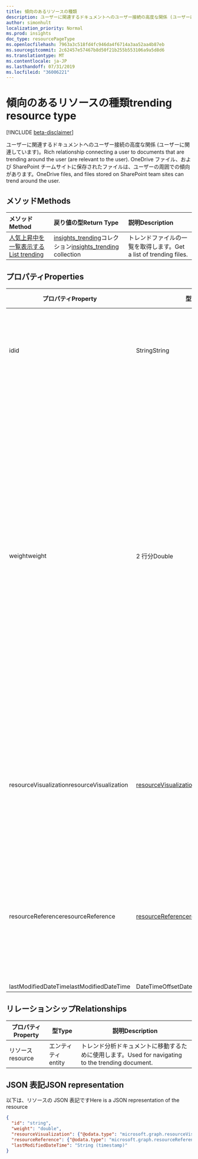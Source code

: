 ```yaml
---
title: 傾向のあるリソースの種類
description: ユーザーに関連するドキュメントへのユーザー接続の高度な関係 (ユーザーに関連しています)。 OneDrive ファイル、および SharePoint チームサイトに保存されたファイルは、ユーザーの周囲での傾向があります。
author: simonhult
localization_priority: Normal
ms.prod: insights
doc_type: resourcePageType
ms.openlocfilehash: 7963a3c518fd4fc946da4f6714a3aa52aa4b87eb
ms.sourcegitcommit: 2c62457e57467b8d50f21b255b553106a9a5d8d6
ms.translationtype: MT
ms.contentlocale: ja-JP
ms.lasthandoff: 07/31/2019
ms.locfileid: "36006221"
---
```

# <a name="trending-resource-type"></a><span data-ttu-id="c6c0d-104">傾向のあるリソースの種類</span><span class="sxs-lookup"><span data-stu-id="c6c0d-104">trending resource type</span></span>

[!INCLUDE [beta-disclaimer](../../includes/beta-disclaimer.md)]

<span data-ttu-id="c6c0d-105">ユーザーに関連するドキュメントへのユーザー接続の高度な関係 (ユーザーに関連しています)。</span><span class="sxs-lookup"><span data-stu-id="c6c0d-105">Rich relationship connecting a user to documents that are trending around the user (are relevant to the user).</span></span> <span data-ttu-id="c6c0d-106">OneDrive ファイル、および SharePoint チームサイトに保存されたファイルは、ユーザーの周囲での傾向があります。</span><span class="sxs-lookup"><span data-stu-id="c6c0d-106">OneDrive files, and files stored on SharePoint team sites can trend around the user.</span></span>

## <a name="methods"></a><span data-ttu-id="c6c0d-107">メソッド</span><span class="sxs-lookup"><span data-stu-id="c6c0d-107">Methods</span></span>

| <span data-ttu-id="c6c0d-108">メソッド</span><span class="sxs-lookup"><span data-stu-id="c6c0d-108">Method</span></span>       | <span data-ttu-id="c6c0d-109">戻り値の型</span><span class="sxs-lookup"><span data-stu-id="c6c0d-109">Return Type</span></span>  |<span data-ttu-id="c6c0d-110">説明</span><span class="sxs-lookup"><span data-stu-id="c6c0d-110">Description</span></span>|
|:---------------|:--------|:----------|
|[<span data-ttu-id="c6c0d-111">人気上昇中を一覧表示する</span><span class="sxs-lookup"><span data-stu-id="c6c0d-111">List trending</span></span>](../api/insights-list-trending.md) |<span data-ttu-id="c6c0d-112">[insights_trending](insights-trending.md)コレクション</span><span class="sxs-lookup"><span data-stu-id="c6c0d-112">[insights_trending](insights-trending.md) collection</span></span>| <span data-ttu-id="c6c0d-113">トレンドファイルの一覧を取得します。</span><span class="sxs-lookup"><span data-stu-id="c6c0d-113">Get a list of trending files.</span></span>|

## <a name="properties"></a><span data-ttu-id="c6c0d-114">プロパティ</span><span class="sxs-lookup"><span data-stu-id="c6c0d-114">Properties</span></span>

| <span data-ttu-id="c6c0d-115">プロパティ</span><span class="sxs-lookup"><span data-stu-id="c6c0d-115">Property</span></span>      | <span data-ttu-id="c6c0d-116">型</span><span class="sxs-lookup"><span data-stu-id="c6c0d-116">Type</span></span>                              | <span data-ttu-id="c6c0d-117">説明</span><span class="sxs-lookup"><span data-stu-id="c6c0d-117">Description</span></span>  |
| ------------- |---------------                    | -------------|
| <span data-ttu-id="c6c0d-118">id</span><span class="sxs-lookup"><span data-stu-id="c6c0d-118">id</span></span>                    | <span data-ttu-id="c6c0d-119">String</span><span class="sxs-lookup"><span data-stu-id="c6c0d-119">String</span></span>                    | <span data-ttu-id="c6c0d-120">リレーションシップの一意識別子。</span><span class="sxs-lookup"><span data-stu-id="c6c0d-120">Unique identifier of the relationship.</span></span> <span data-ttu-id="c6c0d-121">読み取り専用です。</span><span class="sxs-lookup"><span data-stu-id="c6c0d-121">Read only.</span></span>        |
| <span data-ttu-id="c6c0d-122">weight</span><span class="sxs-lookup"><span data-stu-id="c6c0d-122">weight</span></span>                | <span data-ttu-id="c6c0d-123">2 行分</span><span class="sxs-lookup"><span data-stu-id="c6c0d-123">Double</span></span>                    | <span data-ttu-id="c6c0d-124">ドキュメントの現在の傾向を示す値。</span><span class="sxs-lookup"><span data-stu-id="c6c0d-124">Value indicating how much the document is currently trending.</span></span> <span data-ttu-id="c6c0d-125">数値が大きいほど、ドキュメントは現在ユーザーの傾向を示しています (より関連性が高い)。</span><span class="sxs-lookup"><span data-stu-id="c6c0d-125">The larger the number, the more the document is currently trending around the user (the more relevant it is).</span></span> <span data-ttu-id="c6c0d-126">返されたドキュメントは、この値で並べ替えられます。</span><span class="sxs-lookup"><span data-stu-id="c6c0d-126">Returned documents are sorted by this value.</span></span>  |
| <span data-ttu-id="c6c0d-127">resourceVisualization</span><span class="sxs-lookup"><span data-stu-id="c6c0d-127">resourceVisualization</span></span> | [<span data-ttu-id="c6c0d-128">resourceVisualization</span><span class="sxs-lookup"><span data-stu-id="c6c0d-128">resourceVisualization</span></span>](insights-resourcevisualization.md)    | <span data-ttu-id="c6c0d-129">ユーザーの作業でドキュメントをビジュアル化するために使用できるプロパティ。</span><span class="sxs-lookup"><span data-stu-id="c6c0d-129">Properties that you can use to visualize the document in your experience.</span></span> |
| <span data-ttu-id="c6c0d-130">resourceReference</span><span class="sxs-lookup"><span data-stu-id="c6c0d-130">resourceReference</span></span>     | [<span data-ttu-id="c6c0d-131">resourceReference</span><span class="sxs-lookup"><span data-stu-id="c6c0d-131">resourceReference</span></span>](insights-resourcereference.md)        | <span data-ttu-id="c6c0d-132">ドキュメントの url や種類など、傾向ドキュメントの参照プロパティ。</span><span class="sxs-lookup"><span data-stu-id="c6c0d-132">Reference properties of the trending document, such as the url and type of the document.</span></span> |
| <span data-ttu-id="c6c0d-133">lastModifiedDateTime</span><span class="sxs-lookup"><span data-stu-id="c6c0d-133">lastModifiedDateTime</span></span>  | <span data-ttu-id="c6c0d-134">DateTimeOffset</span><span class="sxs-lookup"><span data-stu-id="c6c0d-134">DateTimeOffset</span></span>            | |
## <a name="relationships"></a><span data-ttu-id="c6c0d-135">リレーションシップ</span><span class="sxs-lookup"><span data-stu-id="c6c0d-135">Relationships</span></span>

| <span data-ttu-id="c6c0d-136">プロパティ</span><span class="sxs-lookup"><span data-stu-id="c6c0d-136">Property</span></span>      | <span data-ttu-id="c6c0d-137">型</span><span class="sxs-lookup"><span data-stu-id="c6c0d-137">Type</span></span>          | <span data-ttu-id="c6c0d-138">説明</span><span class="sxs-lookup"><span data-stu-id="c6c0d-138">Description</span></span>  |
| ------------- |---------------| -------------|
| <span data-ttu-id="c6c0d-139">リソース</span><span class="sxs-lookup"><span data-stu-id="c6c0d-139">resource</span></span>      | <span data-ttu-id="c6c0d-140">エンティティ</span><span class="sxs-lookup"><span data-stu-id="c6c0d-140">entity</span></span>        | <span data-ttu-id="c6c0d-141">トレンド分析ドキュメントに移動するために使用します。</span><span class="sxs-lookup"><span data-stu-id="c6c0d-141">Used for navigating to the trending document.</span></span> |

## <a name="json-representation"></a><span data-ttu-id="c6c0d-142">JSON 表記</span><span class="sxs-lookup"><span data-stu-id="c6c0d-142">JSON representation</span></span>

<span data-ttu-id="c6c0d-143">以下は、リソースの JSON 表記です</span><span class="sxs-lookup"><span data-stu-id="c6c0d-143">Here is a JSON representation of the resource</span></span>

<!-- {
  "blockType": "resource",
  "keyProperty":"id",
  "optionalProperties": [
    "resource"
  ],
  "@odata.type": "microsoft.graph.trending"
}-->

```json
{
  "id": "string",
  "weight": "double",
  "resourceVisualization": {"@odata.type": "microsoft.graph.resourceVisualization"},
  "resourceReference": {"@odata.type": "microsoft.graph.resourceReference"},
  "lastModifiedDateTime": "String (timestamp)"
}
```
